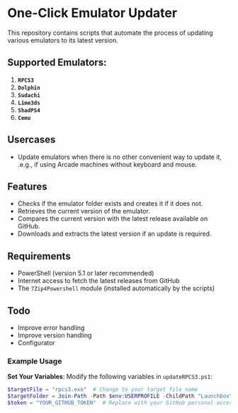 # One-Click Emulator Updater

This repository contains scripts that automate the process of updating various emulators to its latest version.

## Supported Emulators:

1. **`RPCS3`**
2. **`Dolphin`**
4. **`Sudachi`**
5. **`Lime3ds`**
6. **`ShadPS4`**
7. **`Cemu`**

## Usercases

- Update emulators when there is no other convenient way to update it, .e.g., if using Arcade machines without keyboard and mouse.

   
## Features

- Checks if the emulator folder exists and creates it if it does not.
- Retrieves the current version of the emulator.
- Compares the current version with the latest release available on GitHub.
- Downloads and extracts the latest version if an update is required.


## Requirements

- PowerShell (version 5.1 or later recommended)
- Internet access to fetch the latest releases from GitHub
- The `7Zip4Powershell` module (installed automatically by the scripts)


## Todo

- Improve error handling
- Improve version handling
- Configurator

### Example Usage

**Set Your Variables**:
   Modify the following variables in `updateRPCS3.ps1`:
   ```powershell
   $targetFile = "rpcs3.exe"  # Change to your target file name
   $targetFolder = Join-Path -Path $env:USERPROFILE -ChildPath "Launchbox\Systems\rpcs3"  # Change to your target folder path
   $token = "YOUR_GITHUB_TOKEN"  # Replace with your GitHub personal access token


